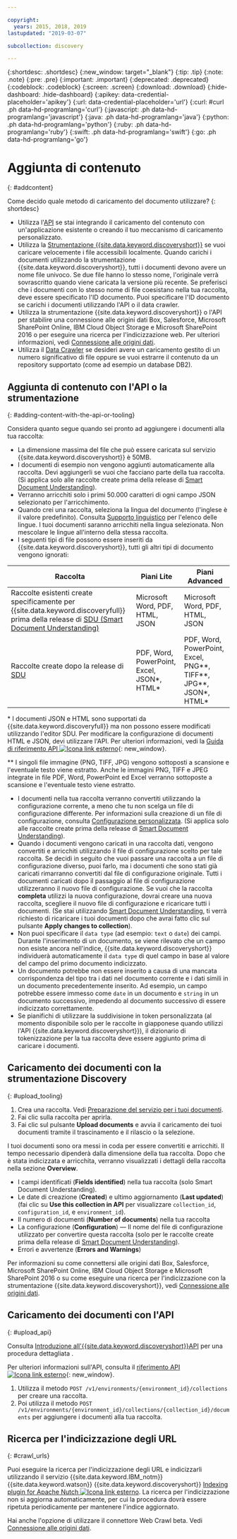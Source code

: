 ```yaml
---

copyright:
  years: 2015, 2018, 2019
lastupdated: "2019-03-07"

subcollection: discovery

---
```


{:shortdesc: .shortdesc}
{:new_window: target="_blank"}
{:tip: .tip}
{:note: .note}
{:pre: .pre}
{:important: .important}
{:deprecated: .deprecated}
{:codeblock: .codeblock}
{:screen: .screen}
{:download: .download}
{:hide-dashboard: .hide-dashboard}
{:apikey: data-credential-placeholder='apikey'} 
{:url: data-credential-placeholder='url'}
{:curl: #curl .ph data-hd-programlang='curl'}
{:javascript: .ph data-hd-programlang='javascript'}
{:java: .ph data-hd-programlang='java'}
{:python: .ph data-hd-programlang='python'}
{:ruby: .ph data-hd-programlang='ruby'}
{:swift: .ph data-hd-programlang='swift'}
{:go: .ph data-hd-programlang='go'}

# Aggiunta di contenuto
{: #addcontent}

Come decido quale metodo di caricamento del documento utilizzare?
{: shortdesc}

-   Utilizza l'[API](/docs/services/discovery?topic=discovery-gs-api#gs-api) se stai integrando il caricamento del contenuto con un'applicazione esistente o creando il tuo meccanismo di caricamento personalizzato.
-   Utilizza la [Strumentazione {{site.data.keyword.discoveryshort}}](/docs/services/discovery?topic=discovery-getting-started#getting-started) se vuoi caricare velocemente i file accessibili localmente.
    Quando carichi i documenti utilizzando la strumentazione {{site.data.keyword.discoveryshort}}, tutti i documenti devono avere un nome file univoco. Se due file hanno lo stesso nome, l'originale verrà sovrascritto quando viene caricata la versione più recente. Se preferisci che i documenti con lo stesso nome di file coesistano nella tua raccolta, deve essere specificato l'ID documento. Puoi specificare l'ID documento se carichi i documenti utilizzando l'API o il data crawler.
-   Utilizza la strumentazione {{site.data.keyword.discoveryshort}} o l'API per stabilire una connessione alle origini dati Box, Salesforce, Microsoft SharePoint Online, IBM Cloud Object Storage e Microsoft SharePoint 2016 o per eseguire una ricerca per l'indicizzazione web. Per ulteriori informazioni, vedi [Connessione alle origini dati](/docs/services/discovery?topic=discovery-sources#sources).
-   Utilizza il [Data Crawler](/docs/services/discovery?topic=discovery-adding-content-with-data-crawler#adding-content-with-data-crawler) se desideri avere un caricamento gestito di un numero significativo di file oppure se vuoi estrarre il contenuto da un repository supportato (come ad esempio un database DB2).

## Aggiunta di contenuto con l'API o la strumentazione
{: #adding-content-with-the-api-or-tooling}

Considera quanto segue quando sei pronto ad aggiungere i documenti alla tua raccolta:

-   La dimensione massima del file che può essere caricata sul servizio {{site.data.keyword.discoveryshort}} è 50MB.
-   I documenti di esempio non vengono aggiunti automaticamente alla raccolta. Devi aggiungerli se vuoi che facciano parte della tua raccolta. (Si applica solo alle raccolte create prima della release di [Smart Document Understanding](/docs/services/discovery?topic=discovery-sdu#sdu)).
-   Verranno arricchiti solo i primi 50.000 caratteri di ogni campo JSON selezionato per l'arricchimento.
-   Quando crei una raccolta, seleziona la lingua del documento (l'inglese è il valore predefinito). Consulta [Supporto linguistico](/docs/services/discovery?topic=discovery-language-support#language-support) per l'elenco delle lingue. I tuoi documenti saranno arricchiti nella lingua selezionata. Non mescolare le lingue all'interno della stessa raccolta.
-   I seguenti tipi di file possono essere inseriti da {{site.data.keyword.discoveryshort}}, tutti gli altri tipi di documento vengono ignorati:

Raccolta | Piani Lite | Piani Advanced 
---------------- | ------------------------------ | ------------------------------------------- 
Raccolte esistenti create specificamente per {{site.data.keyword.discoveryfull}} prima della release di [SDU (Smart Document Understanding)](/docs/services/discovery?topic=discovery-release-notes#22jan19) | Microsoft Word, PDF, HTML, JSON | Microsoft Word, PDF, HTML, JSON     
Raccolte create dopo la release di [SDU](/docs/services/discovery?topic=discovery-sdu#sdu) | PDF, Word, PowerPoint, Excel, JSON\*, HTML\* | PDF, Word, PowerPoint, Excel, PNG\*\*, TIFF\*\*, JPG\*\*, JSON\*, HTML\* 
    
\* I documenti JSON e HTML sono supportati da {{site.data.keyword.discoveryfull}} ma non possono essere modificati utilizzando l'editor SDU. Per modificare la configurazione di documenti HTML e JSON, devi utilizzare l'API. Per ulteriori informazioni, vedi la [Guida di riferimento API ![Icona link esterno](../../icons/launch-glyph.svg "Icona link esterno")](https://{DomainName}/apidocs/discovery/){: new_window}.

\*\* I singoli file immagine (PNG, TIFF, JPG) vengono sottoposti a scansione e l'eventuale testo viene estratto. Anche le immagini PNG, TIFF e JPEG integrate in file PDF, Word, PowerPoint ed Excel verranno sottoposte a scansione e l'eventuale testo viene estratto.
-   I documenti nella tua raccolta verranno convertiti utilizzando la configurazione corrente, a meno che tu non scelga un file di configurazione differente. Per informazioni sulla creazione di un file di configurazione, consulta [Configurazione personalizzata](/docs/services/discovery?topic=discovery-configservice#custom-configuration). (Si applica solo alle raccolte create prima della release di [Smart Document Understanding](/docs/services/discovery?topic=discovery-sdu#sdu)).
-   Quando i documenti vengono caricati in una raccolta dati, vengono convertiti e arricchiti utilizzando il file di configurazione scelto per tale raccolta. Se decidi in seguito che vuoi passare una raccolta a un file di configurazione diverso, puoi farlo, ma i documenti che sono stati già caricati rimarranno convertiti dal file di configurazione originale. Tutti i documenti caricati dopo il passaggio al file di configurazione utilizzeranno il nuovo file di configurazione. Se vuoi che la raccolta **completa** utilizzi la nuova configurazione, dovrai creare una nuova raccolta, scegliere il nuovo file di configurazione e ricaricare tutti i documenti. (Se stai utilizzando [Smart Document Understanding](/docs/services/discovery?topic=discovery-sdu#sdu), ti verrà richiesto di ricaricare i tuoi documenti dopo che avrai fatto clic sul pulsante **Apply changes to collection**).
-   Non puoi specificare il `data type` (ad esempio: `text` o `date`) dei campi. Durante l'inserimento di un documento, se viene rilevato che un campo non esiste ancora nell'indice, {{site.data.keyword.discoveryshort}} individuerà automaticamente il `data type` di quel campo in base al valore del campo del primo documento indicizzato.
-   Un documento potrebbe non essere inserito a causa di una mancata corrispondenza del tipo tra i dati nel documento corrente e i dati simili in un documento precedentemente inserito. Ad esempio, un campo potrebbe essere immesso come `date` in un documento e `string` in un documento successivo, impedendo al documento successivo di essere indicizzato correttamente.
-   Se pianifichi di utilizzare la suddivisione in token personalizzata (al momento disponibile solo per le raccolte in giapponese quando utilizzi l'API {{site.data.keyword.discoveryshort}}), il dizionario di tokenizzazione per la tua raccolta deve essere aggiunto prima di caricare i documenti.

## Caricamento dei documenti con la strumentazione Discovery
{: #upload_tooling}

1.  Crea una raccolta. Vedi [Preparazione del servizio per i tuoi documenti](/docs/services/discovery?topic=discovery-configservice#preparing-the-service-for-your-documents).
1.  Fai clic sulla raccolta per aprirla.
1.  Fai clic sul pulsante **Upload documents** e avvia il caricamento dei tuoi documenti tramite il trascinamento e il rilascio o la selezione.

I tuoi documenti sono ora messi in coda per essere convertiti e arricchiti. Il tempo necessario dipenderà dalla dimensione della tua raccolta. Dopo che è stata indicizzata e arricchita, verranno visualizzati i dettagli della raccolta nella sezione **Overview**.

-   I campi identificati (**Fields identified**) nella tua raccolta (solo Smart Document Understanding).
-   Le date di creazione (**Created**) e ultimo aggiornamento (**Last updated**) (fai clic su **Use this collection in API** per visualizzare `collection_id`, `configuration_id`, e `environment_id`).
-   Il numero di documenti (**Number of documents**) nella tua raccolta
-   La configurazione (**Configuration**) — Il nome del file di configurazione utilizzato per convertire questa raccolta (solo per le raccolte create prima della release di [Smart Document Understanding](/docs/services/discovery?topic=discovery-sdu#sdu)).
-   Errori e avvertenze (**Errors and Warnings**)

Per informazioni su come connettersi alle origini dati Box, Salesforce, Microsoft SharePoint Online, IBM Cloud Object Storage e Microsoft SharePoint 2016 o su come eseguire una ricerca per l'indicizzazione con la strumentazione {{site.data.keyword.discoveryshort}}, vedi [Connessione alle origini dati](/docs/services/discovery?topic=discovery-sources#sources).


## Caricamento dei documenti con l'API
{: #upload_api}

Consulta [Introduzione all'{{site.data.keyword.discoveryshort}}API](/docs/services/discovery?topic=discovery-gs-api#gs-api) per una procedura dettagliata .

Per ulteriori informazioni sull'API, consulta il [riferimento API ![Icona link esterno](../../icons/launch-glyph.svg "Icona link esterno")](https://{DomainName}/apidocs/discovery/){: new_window}.

1.  Utilizza il metodo `POST /v1/environments/{environment_id}/collections` per creare una raccolta.
1.  Poi utilizza il metodo `POST /v1/environments/{environment_id}/collections/{collection_id}/documents` per aggiungere i documenti alla tua raccolta.

## Ricerca per l'indicizzazione degli URL
{: #crawl_urls}

Puoi eseguire la ricerca per l'indicizzazione degli URL e indicizzarli utilizzando il servizio {{site.data.keyword.IBM_notm}} {{site.data.keyword.watson}} {{site.data.keyword.discoveryshort}} [Indexing plugin for Apache Nutch ![Icona link esterno](../../icons/launch-glyph.svg "Icona link esterno")](https://github.com/IBM-Watson/nutch-indexer-discovery). La ricerca per l'indicizzazione non si aggiorna automaticamente, per cui la procedura dovrà essere ripetuta periodicamente per mantenere l'indice aggiornato. 

Hai anche l'opzione di utilizzare il connettore Web Crawl beta. Vedi [Connessione alle origini dati](/docs/services/discovery?topic=discovery-sources#connectwebcrawl).
